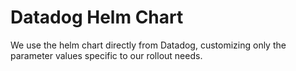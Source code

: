 # Datadog Helm Chart

We use the helm chart directly from Datadog, customizing only the parameter values specific to our rollout needs.
